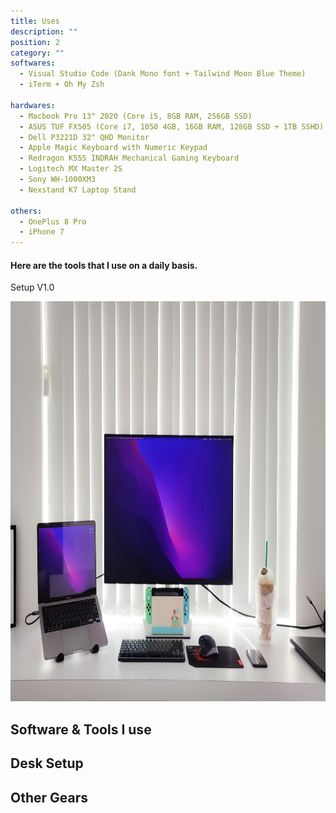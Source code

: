 ```yaml
---
title: Uses
description: ""
position: 2
category: ""
softwares:
  - Visual Studio Code (Dank Mono font + Tailwind Moon Blue Theme)
  - iTerm + Oh My Zsh

hardwares:
  - Macbook Pro 13" 2020 (Core i5, 8GB RAM, 256GB SSD)
  - ASUS TUF FX505 (Core i7, 1050 4GB, 16GB RAM, 128GB SSD + 1TB SSHD)
  - Dell P3221D 32" QHD Monitor
  - Apple Magic Keyboard with Numeric Keypad
  - Redragon K555 INDRAH Mechanical Gaming Keyboard
  - Logitech MX Master 2S
  - Sony WH-1000XM3
  - Nexstand K7 Laptop Stand

others:
  - OnePlus 8 Pro
  - iPhone 7
---
```


#### Here are the tools that I use on a daily basis.

<badge>Setup V1.0</badge>

<img src="/setup.jpg"   width="1280" height="640" alt=""/>

<!-- <img src="/preview.png" class="light-img" width="1280" height="640" alt=""/>
<img src="/preview-dark.png" class="dark-img" width="1280" height="640" alt=""/> -->

<!-- [Module]() for [NuxtJS](https://nuxtjs.org). -->

<!-- <alert type="success">

Your documentation has been created successfully!

</alert> -->

## Software & Tools I use

<list :items="softwares"></list>

## Desk Setup

<list :items="hardwares"></list>

## Other Gears

<list :items="others"></list>
